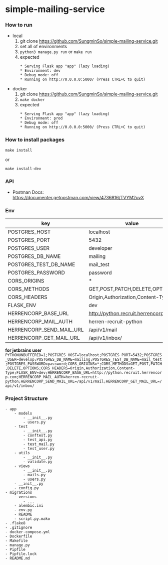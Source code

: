 # simple-mailing-service


### How to run
- local
    1. git clone https://github.com/SungminSo/simple-mailing-service.git
    1. set all of environments
    1. ``` python3 manage.py run ``` or ``` make run ```
    1. expected 
        ``` 
        * Serving Flask app "app" (lazy loading)
        * Environment: dev
        * Debug mode: off
        * Running on http://0.0.0.0:5000/ (Press CTRL+C to quit)
        
       ```
- docker
    1. git clone https://github.com/SungminSo/simple-mailing-service.git
    1. ``` make docker ```
    1. expected 
        ``` 
        * Serving Flask app "app" (lazy loading)
        * Environment: prod
        * Debug mode: off
        * Running on http://0.0.0.0:5000/ (Press CTRL+C to quit)
        
       ```
       
       
### How to install packages
```
make install
```
or
``` 
make install-dev
```


### API
- Postman Docs: https://documenter.getpostman.com/view/4736816/TVYM2uvX

       
### Env
|key                |value           |
|-------------------|----------------|
|POSTGRES_HOST      |localhost       |
|POSTGRES_PORT      |5432            |
|POSTGRES_USER      |developer       |
|POSTGRES_DB_NAME   |mailing         |
|POSTGRES_TEST_DB_NAME|mail_test     |
|POSTGRES_PASSWORD  |password        |
|CORS_ORIGINS       |*               |
|CORS_METHODS       |GET,POST,PATCH,DELETE,OPTIONS|
|CORS_HEADERS       |Origin,Authorization,Content-Type|
|FLASK_ENV          |dev             |
|HERRENCORP_BASE_URL|http://python.recruit.herrencorp.com|
|HERRENCORP_MAIL_AUTH|herren-recruit-python|
|HERRENCORP_SEND_MAIL_URL|/api/v1/mail|
|HERRENCORP_GET_MAIL_URL|/api/v1/inbox/|

**for jetbrains user**
```PYTHONUNBUFFERED=1;POSTGRES_HOST=localhost;POSTGRES_PORT=5432;POSTGRES_USER=develop;POSTGRES_DB_NAME=mailing;POSTGRES_TEST_DB_NAME=mail_test;POSTGRES_PASSWORD=password;CORS_ORIGINS=*;CORS_METHODS=GET,POST,PATCH,DELETE,OPTIONS;CORS_HEADERS=Origin,Authorization,Content-Type;FLASK_ENV=dev;HERRENCORP_BASE_URL=http://python.recruit.herrencorp.com;HERRENCORP_MAIL_AUTH=herren-recruit-python;HERRENCORP_SEND_MAIL_URL=/api/v1/mail;HERRENCORP_GET_MAIL_URL=/api/v1/inbox/```


### Project Structure
```
- app
    - models
        - __init__.py
        - users.py
    - test
        - __init__.py
        - conftest.py
        - test_api.py
        - test_mail.py
        - test_user.py
    - utils
        - __init__.py
        - validate.py
    - views
        - __init__.py
        - mails.py
        - users.py
    - __init__.py
    - config.py
- migrations
    - versions
        - ...
    - alembic.ini
    - env.py
    - README
    - script.py.mako
- .flake8
- .gitignore
- docker-compose.yml
- Dockerfile
- Makefile
- manage.py
- Pipfile
- Pipfile.lock
- README.md
```
